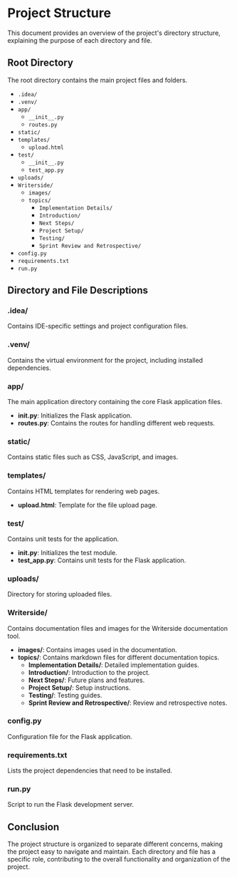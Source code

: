# Project Structure

This document provides an overview of the project's directory structure, explaining the purpose of each directory and file.

## Root Directory
The root directory contains the main project files and folders.

<procedure title="Create ResuMate Project Structure" id="create-resumate-structure">
<step>
<ul>
    <li><code>.idea/</code></li>
    <li><code>.venv/</code></li>
    <li>
        <code>app/</code>
        <ul>
            <li><code>__init__.py</code></li>
            <li><code>routes.py</code></li>
        </ul>
    </li>
    <li><code>static/</code></li>
    <li>
        <code>templates/</code>
        <ul>
            <li><code>upload.html</code></li>
        </ul>
    </li>
    <li>
        <code>test/</code>
        <ul>
            <li><code>__init__.py</code></li>
            <li><code>test_app.py</code></li>
        </ul>
    </li>
    <li><code>uploads/</code></li>
    <li>
        <code>Writerside/</code>
        <ul>
            <li><code>images/</code></li>
            <li><code>topics/</code>
                <ul>
                    <li><code>Implementation Details/</code></li>
                    <li><code>Introduction/</code></li>
                    <li><code>Next Steps/</code></li>
                    <li><code>Project Setup/</code></li>
                    <li><code>Testing/</code></li>
                    <li><code>Sprint Review and Retrospective/</code></li>
                </ul>
            </li>
        </ul>
    </li>
    <li><code>config.py</code></li>
    <li><code>requirements.txt</code></li>
    <li><code>run.py</code></li>
</ul>
</step>
</procedure>

## Directory and File Descriptions

### .idea/
Contains IDE-specific settings and project configuration files.

### .venv/
Contains the virtual environment for the project, including installed dependencies.

### app/
The main application directory containing the core Flask application files.

- **__init__.py**: Initializes the Flask application.
- **routes.py**: Contains the routes for handling different web requests.

### static/
Contains static files such as CSS, JavaScript, and images.

### templates/
Contains HTML templates for rendering web pages.

- **upload.html**: Template for the file upload page.

### test/
Contains unit tests for the application.

- **__init__.py**: Initializes the test module.
- **test_app.py**: Contains unit tests for the Flask application.

### uploads/
Directory for storing uploaded files.

### Writerside/
Contains documentation files and images for the Writerside documentation tool.

- **images/**: Contains images used in the documentation.
- **topics/**: Contains markdown files for different documentation topics.
  - **Implementation Details/**: Detailed implementation guides.
  - **Introduction/**: Introduction to the project.
  - **Next Steps/**: Future plans and features.
  - **Project Setup/**: Setup instructions.
  - **Testing/**: Testing guides.
  - **Sprint Review and Retrospective/**: Review and retrospective notes.

### config.py
Configuration file for the Flask application.

### requirements.txt
Lists the project dependencies that need to be installed.

### run.py
Script to run the Flask development server.

## Conclusion
The project structure is organized to separate different concerns, making the project easy to navigate and maintain. Each directory and file has a specific role, contributing to the overall functionality and organization of the project.
